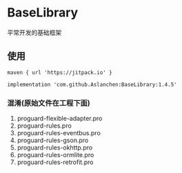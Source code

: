 # BaseLibrary
平常开发的基础框架

## 使用
```
maven { url 'https://jitpack.io' }

implementation 'com.github.Aslanchen:BaseLibrary:1.4.5'
```

### 混淆(原始文件在工程下面)
1. proguard-flexible-adapter.pro
2. proguard-rules.pro
3. proguard-rules-eventbus.pro
4. proguard-rules-gson.pro
5. proguard-rules-okhttp.pro
6. proguard-rules-ormlite.pro
7. proguard-rules-retrofit.pro